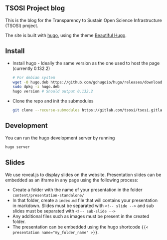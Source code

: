 ## TSOSI Project blog

This is the blog for the Transparency to Sustain Open Science Infrastructure (TSOSI) project.

The site is built with [hugo](https://gohugo.io/), using the theme [Beautiful Hugo](https://github.com/halogenica/beautifulhugo.git).

## Install

- Install hugo - Ideally the same version as the one used to host the page (currently 0.132.2)
    ```bash
    # For debian system
    wget -O hugo.deb https://github.com/gohugoio/hugo/releases/download/v0.132.2/hugo_extended_0.132.2_linux-amd64.deb
    sudo dpkg -i hugo.deb
    hugo version # Should output 0.132.2
    ```
- Clone the repo and init the submodules
    ```bash
    git clone --recurse-submodules https://gitlab.com/tsosi/tsosi.gitlab.io.git
    ```


## Development

You can run the hugo development server by running

```bash
hugo server
```

## Slides

We use reveal.js to display slides on the website.
Presentation slides can be embedded as an iframe in any page using the following process:

-   Create a folder with the name of your presentation in the folder `content/presentation-standalone/`
-   In that folder, create a `index.md` file that will contains your presentation in markdown. Slides must be separated with `<!-- slide -->` and sub slides must be separated with `<!-- sub-slide -->`
-   Any additional files such as images must be present in the created folder.
-   The presentation can be embedded using the hugo shortcode `{{< presentation name="my_folder_name" >}}`.